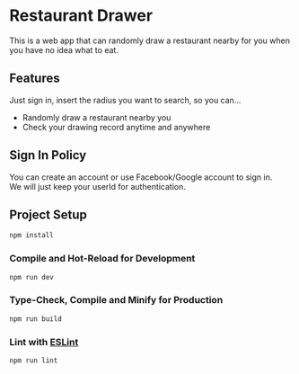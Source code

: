 # Restaurant Drawer

This is a web app that can randomly draw a restaurant nearby for you when you have no idea what to eat.

## Features

Just sign in, insert the radius you want to search, so you can...  
  + Randomly draw a restaurant nearby you
  + Check your drawing record anytime and anywhere

## Sign In Policy

You can create an account or use Facebook/Google account to sign in.  
We will just keep your userId for authentication.

## Project Setup

```sh
npm install
```

### Compile and Hot-Reload for Development

```sh
npm run dev
```

### Type-Check, Compile and Minify for Production

```sh
npm run build
```

### Lint with [ESLint](https://eslint.org/)

```sh
npm run lint
```
